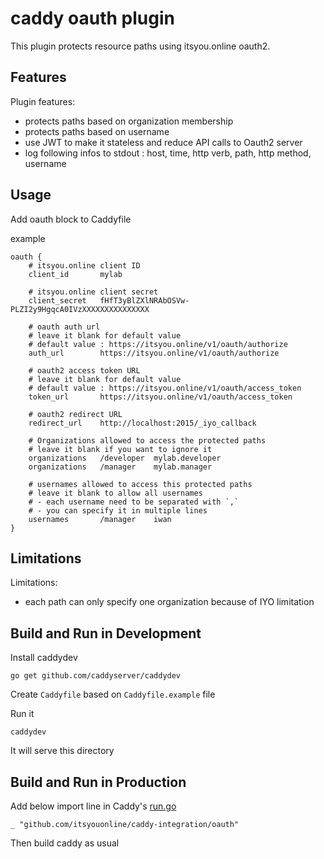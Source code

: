 # caddy oauth plugin

This plugin protects resource paths using itsyou.online oauth2.

## Features

Plugin features:

- protects paths based on organization membership
- protects paths based on username
- use JWT to make it stateless and reduce API calls to Oauth2 server
- log following infos to stdout : host, time, http verb, path, http method, username

## Usage
Add oauth block to Caddyfile

example
```
oauth {
    # itsyou.online client ID
    client_id       mylab

    # itsyou.online client secret   
    client_secret   fHfT3yBlZXlNRAbOSVw-PLZI2y9HgqcA0IVzXXXXXXXXXXXXXXX

    # oauth auth url
    # leave it blank for default value
    # default value : https://itsyou.online/v1/oauth/authorize
    auth_url        https://itsyou.online/v1/oauth/authorize

    # oauth2 access token URL
    # leave it blank for default value
    # default value : https://itsyou.online/v1/oauth/access_token
    token_url       https://itsyou.online/v1/oauth/access_token

    # oauth2 redirect URL
    redirect_url    http://localhost:2015/_iyo_callback

    # Organizations allowed to access the protected paths
    # leave it blank if you want to ignore it
    organizations   /developer  mylab.developer
    organizations   /manager    mylab.manager

    # usernames allowed to access this protected paths
    # leave it blank to allow all usernames
    # - each username need to be separated with `,`
    # - you can specify it in multiple lines
    usernames       /manager    iwan
}

```

## Limitations

Limitations:

- each path can only specify one organization because of IYO limitation

## Build and Run in Development

Install caddydev
```
go get github.com/caddyserver/caddydev
```

Create `Caddyfile` based on `Caddyfile.example` file

Run it
```
caddydev
```

It will serve this directory

## Build and Run in Production

Add below import line in Caddy's [run.go](https://github.com/mholt/caddy/blob/master/caddy/caddymain/run.go)
```
_ "github.com/itsyouonline/caddy-integration/oauth"
```

Then build caddy as usual
